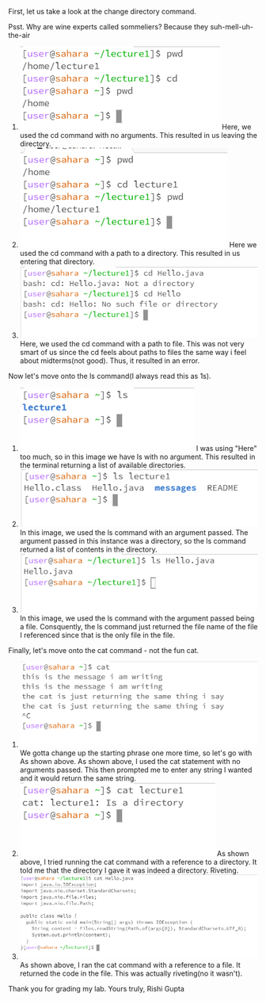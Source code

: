 First, let us take a look at the change directory command.

Psst. Why are wine experts called sommeliers? Because they suh-mell-uh-the-air

1. ![Image](lab1A.png)
   Here, we used the cd command with no arguments. This resulted in us leaving the directory.  
2. ![Image](lab1B.png)
  Here we used the cd command with a path to a directory. This resulted in us entering that directory. 
3. ![Image](lab1C.png)
   Here, we used the cd command with a path to file. This was not very smart of us since the cd feels about paths to files the same way i feel about midterms(not good). Thus, it resulted in an error.

Now let's move onto the ls command(I always read this as 1s).

1. ![Image](lab1D.png)
  I was using "Here" too much, so in this image we have ls with no argument. This resulted in the terminal returning a list of available directories.
2. ![Image](lab1E.png)
   In this image, we used the ls command with an argument passed. The argument passed in this instance was a directory, so the ls command returned a list of contents in the directory.
3. ![Image](lab1F.png)
   In this image, we used the ls command with the argument passed being a file. Consquently, the ls command just returned the file name of the file I referenced since that is the only file in the file.

Finally, let's move onto the cat command - not the fun cat.

1. ![Image](lab1G.png)
   We gotta change up the starting phrase one more time, so let's go with As shown above. As shown above, I used the cat statement with no arguments passed. This then prompted me to enter any string I wanted and it would return the same string.
2. ![Image](lab1H.png)
   As shown above, I tried running the cat command with a reference to a directory. It told me that the directory I gave it was indeed a directory. Riveting. 
3. ![Image](lab1I.png)
   As shown above, I ran the cat command with a reference to a file. It returned the code in the file. This was actually riveting(no it wasn't).

Thank you for grading my lab. Yours truly,
    Rishi Gupta
